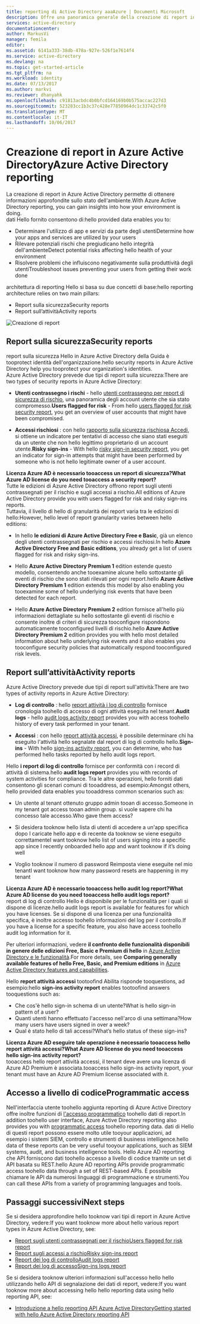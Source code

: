 ```yaml
---
title: reporting di Active Directory aaaAzure | Documenti Microsoft
description: Offre una panoramica generale della creazione di report in Azure Active Directory.
services: active-directory
documentationcenter: 
author: MarkusVi
manager: femila
editor: 
ms.assetid: 6141a333-38db-478a-927e-526f1e7614f4
ms.service: active-directory
ms.devlang: na
ms.topic: get-started-article
ms.tgt_pltfrm: na
ms.workload: identity
ms.date: 07/13/2017
ms.author: markvi
ms.reviewer: dhanyahk
ms.openlocfilehash: c91813acbdc4b0bfcd164169b0b575accac227d3
ms.sourcegitcommit: 523283cc1b3c37c428e77850964dc1c33742c5f0
ms.translationtype: MT
ms.contentlocale: it-IT
ms.lasthandoff: 10/06/2017
---
```

# <a name="azure-active-directory-reporting"></a><span data-ttu-id="09531-103">Creazione di report in Azure Active Directory</span><span class="sxs-lookup"><span data-stu-id="09531-103">Azure Active Directory reporting</span></span>

<span data-ttu-id="09531-104">La creazione di report in Azure Active Directory permette di ottenere informazioni approfondite sullo stato dell'ambiente.</span><span class="sxs-lookup"><span data-stu-id="09531-104">With Azure Active Directory reporting, you can gain insights into how your environment is doing.</span></span>  
<span data-ttu-id="09531-105">dati Hello fornito consentono di:</span><span class="sxs-lookup"><span data-stu-id="09531-105">hello provided data enables you to:</span></span>

- <span data-ttu-id="09531-106">Determinare l'utilizzo di app e servizi da parte degli utenti</span><span class="sxs-lookup"><span data-stu-id="09531-106">Determine how your apps and services are utilized by your users</span></span>
- <span data-ttu-id="09531-107">Rilevare potenziali rischi che pregiudicano hello integrità dell'ambiente</span><span class="sxs-lookup"><span data-stu-id="09531-107">Detect potential risks affecting hello health of your environment</span></span>
- <span data-ttu-id="09531-108">Risolvere problemi che influiscono negativamente sulla produttività degli utenti</span><span class="sxs-lookup"><span data-stu-id="09531-108">Troubleshoot issues preventing your users from getting their work done</span></span>  

<span data-ttu-id="09531-109">architettura di reporting Hello si basa su due concetti di base:</span><span class="sxs-lookup"><span data-stu-id="09531-109">hello reporting architecture relies on two main pillars:</span></span>

- <span data-ttu-id="09531-110">Report sulla sicurezza</span><span class="sxs-lookup"><span data-stu-id="09531-110">Security reports</span></span>
- <span data-ttu-id="09531-111">Report sull’attività</span><span class="sxs-lookup"><span data-stu-id="09531-111">Activity reports</span></span>

![Creazione di report](./media/active-directory-reporting-azure-portal/01.png)



## <a name="security-reports"></a><span data-ttu-id="09531-113">Report sulla sicurezza</span><span class="sxs-lookup"><span data-stu-id="09531-113">Security reports</span></span>

<span data-ttu-id="09531-114">report sulla sicurezza Hello in Azure Active Directory della Guida è tooprotect identità dell'organizzazione.</span><span class="sxs-lookup"><span data-stu-id="09531-114">hello security reports in Azure Active Directory help you tooprotect your organization's identities.</span></span>  
<span data-ttu-id="09531-115">Azure Active Directory prevede due tipi di report sulla sicurezza:</span><span class="sxs-lookup"><span data-stu-id="09531-115">There are two types of security reports in Azure Active Directory:</span></span>

- <span data-ttu-id="09531-116">**Utenti contrassegno i rischi** - hello [utenti contrassegno per report di sicurezza di rischio](active-directory-reporting-security-user-at-risk.md), una panoramica degli account utente che sia stato compromesso.</span><span class="sxs-lookup"><span data-stu-id="09531-116">**Users flagged for risk** - From hello [users flagged for risk security report](active-directory-reporting-security-user-at-risk.md), you get an overview of user accounts that might have been compromised.</span></span>

- <span data-ttu-id="09531-117">**Accessi rischiosi** : con hello [rapporto sulla sicurezza rischiosa Accedi](active-directory-reporting-security-risky-sign-ins.md), si ottiene un indicatore per tentativi di accesso che siano stati eseguiti da un utente che non hello legittimo proprietario di un account utente.</span><span class="sxs-lookup"><span data-stu-id="09531-117">**Risky sign-ins** - With hello [risky sign-in security report](active-directory-reporting-security-risky-sign-ins.md), you get an indicator for sign-in attempts that might have been performed by someone who is not hello legitimate owner of a user account.</span></span> 

<span data-ttu-id="09531-118">**Licenza Azure AD è necessario tooaccess un report di sicurezza?**</span><span class="sxs-lookup"><span data-stu-id="09531-118">**What Azure AD license do you need tooaccess a security report?**</span></span>  
<span data-ttu-id="09531-119">Tutte le edizioni di Azure Active Directory offrono report sugli utenti contrassegnati per il rischio e sugli accessi a rischio.</span><span class="sxs-lookup"><span data-stu-id="09531-119">All editions of Azure Active Directory provide you with users flagged for risk and risky sign-ins reports.</span></span>  
<span data-ttu-id="09531-120">Tuttavia, il livello di hello di granularità dei report varia tra le edizioni di hello:</span><span class="sxs-lookup"><span data-stu-id="09531-120">However, hello level of report granularity varies between hello editions:</span></span> 

- <span data-ttu-id="09531-121">In hello **le edizioni di Azure Active Directory Free e Basic**, già un elenco degli utenti contrassegnati per rischio e accessi rischiosi.</span><span class="sxs-lookup"><span data-stu-id="09531-121">In hello **Azure Active Directory Free and Basic editions**, you already get a list of users flagged for risk and risky sign-ins.</span></span> 

- <span data-ttu-id="09531-122">Hello **Azure Active Directory Premium 1** edition estende questo modello, consentendo anche tooexamine alcune hello sottostante gli eventi di rischio che sono stati rilevati per ogni report.</span><span class="sxs-lookup"><span data-stu-id="09531-122">hello **Azure Active Directory Premium 1** edition extends this model by also enabling you tooexamine some of hello underlying risk events that have been detected for each report.</span></span> 

- <span data-ttu-id="09531-123">Hello **Azure Active Directory Premium 2** edition fornisce all'hello più informazioni dettagliate su hello sottostante gli eventi di rischio e consente inoltre di criteri di sicurezza tooconfigure rispondono automaticamente tooconfigured livelli di rischio.</span><span class="sxs-lookup"><span data-stu-id="09531-123">hello **Azure Active Directory Premium 2** edition provides you with hello most detailed information about hello underlying risk events and it also enables you tooconfigure security policies that automatically respond tooconfigured risk levels.</span></span>


## <a name="activity-reports"></a><span data-ttu-id="09531-124">Report sull’attività</span><span class="sxs-lookup"><span data-stu-id="09531-124">Activity reports</span></span>

<span data-ttu-id="09531-125">Azure Active Directory prevede due tipi di report sull'attività:</span><span class="sxs-lookup"><span data-stu-id="09531-125">There are two types of activity reports in Azure Active Directory:</span></span>

- <span data-ttu-id="09531-126">**Log di controllo** : hello [report attività i log di controllo](active-directory-reporting-activity-audit-logs.md) fornisce cronologia toohello di accesso di ogni attività eseguita nel tenant.</span><span class="sxs-lookup"><span data-stu-id="09531-126">**Audit logs** - hello [audit logs activity report](active-directory-reporting-activity-audit-logs.md) provides you with access toohello history of every task performed in your tenant.</span></span>

- <span data-ttu-id="09531-127">**Accessi** : con hello [report attività accessi](active-directory-reporting-activity-sign-ins.md), è possibile determinare chi ha eseguito l'attività hello segnalate dal report di log di controllo hello.</span><span class="sxs-lookup"><span data-stu-id="09531-127">**Sign-ins** -  With hello [sign-ins activity report](active-directory-reporting-activity-sign-ins.md), you can determine, who has performed hello tasks reported by hello audit logs report.</span></span>



<span data-ttu-id="09531-128">Hello **i report di log di controllo** fornisce per conformità con i record di attività di sistema.</span><span class="sxs-lookup"><span data-stu-id="09531-128">hello **audit logs report** provides you with records of system activities for compliance.</span></span>
<span data-ttu-id="09531-129">Tra le altre operazioni, hello forniti dati consentono gli scenari comuni di tooaddress, ad esempio:</span><span class="sxs-lookup"><span data-stu-id="09531-129">Amongst others, hello provided data enables you tooaddress common scenarios such as:</span></span>

- <span data-ttu-id="09531-130">Un utente al tenant ottenuto gruppo admin tooan di accesso.</span><span class="sxs-lookup"><span data-stu-id="09531-130">Someone in my tenant got access tooan admin group.</span></span> <span data-ttu-id="09531-131">si vuole sapere chi ha concesso tale accesso.</span><span class="sxs-lookup"><span data-stu-id="09531-131">Who gave them access?</span></span> 

- <span data-ttu-id="09531-132">Si desidera tooknow hello lista di utenti di accedere a un'app specifica dopo I caricate hello app e di recente da tooknow se viene eseguito correttamente</span><span class="sxs-lookup"><span data-stu-id="09531-132">I want tooknow hello list of users signing into a specific app since I recently onboarded hello app and want tooknow if it’s doing well</span></span>

- <span data-ttu-id="09531-133">Voglio tooknow il numero di password Reimposta viene eseguite nel mio tenant</span><span class="sxs-lookup"><span data-stu-id="09531-133">I want tooknow how many password resets are happening in my tenant</span></span>


<span data-ttu-id="09531-134">**Licenza Azure AD è necessario tooaccess hello audit log report?**</span><span class="sxs-lookup"><span data-stu-id="09531-134">**What Azure AD license do you need tooaccess hello audit logs report?**</span></span>  
<span data-ttu-id="09531-135">report di log di controllo Hello è disponibile per le funzionalità per i quali si dispone di licenze.</span><span class="sxs-lookup"><span data-stu-id="09531-135">hello audit logs report is available for features for which you have licenses.</span></span> <span data-ttu-id="09531-136">Se si dispone di una licenza per una funzionalità specifica, è inoltre accesso toohello informazioni del log per il controllo.</span><span class="sxs-lookup"><span data-stu-id="09531-136">If you have a license for a specific feature, you also have access toohello audit log information for it.</span></span>

<span data-ttu-id="09531-137">Per ulteriori informazioni, vedere **il confronto delle funzionalità disponibili in genere delle edizioni Free, Basic e Premium di hello** in [Azure Active Directory e le funzionalità](https://www.microsoft.com/cloud-platform/azure-active-directory-features).</span><span class="sxs-lookup"><span data-stu-id="09531-137">For more details, see **Comparing generally available features of hello Free, Basic, and Premium editions** in [Azure Active Directory features and capabilities](https://www.microsoft.com/cloud-platform/azure-active-directory-features).</span></span>   



<span data-ttu-id="09531-138">Hello **report attività accessi** tootoofind Abilita risponde tooquestions, ad esempio:</span><span class="sxs-lookup"><span data-stu-id="09531-138">hello **sign-ins activity report** enables tootoofind answers tooquestions such as:</span></span>

- <span data-ttu-id="09531-139">Che cos'è hello sign-in schema di un utente?</span><span class="sxs-lookup"><span data-stu-id="09531-139">What is hello sign-in pattern of a user?</span></span>
- <span data-ttu-id="09531-140">Quanti utenti hanno effettuato l'accesso nell'arco di una settimana?</span><span class="sxs-lookup"><span data-stu-id="09531-140">How many users have users signed in over a week?</span></span>
- <span data-ttu-id="09531-141">Qual è stato hello di tali accessi?</span><span class="sxs-lookup"><span data-stu-id="09531-141">What’s hello status of these sign-ins?</span></span>


<span data-ttu-id="09531-142">**Licenza Azure AD eseguire tale operazione è necessario tooaccess hello report attività accessi?**</span><span class="sxs-lookup"><span data-stu-id="09531-142">**What Azure AD license do you need tooaccess hello sign-ins activity report?**</span></span>  
<span data-ttu-id="09531-143">tooaccess hello report attività accessi, il tenant deve avere una licenza di Azure AD Premium è associata.</span><span class="sxs-lookup"><span data-stu-id="09531-143">tooaccess hello sign-ins activity report, your tenant must have an Azure AD Premium license associated with it.</span></span>


## <a name="programmatic-access"></a><span data-ttu-id="09531-144">Accesso a livello di codice</span><span class="sxs-lookup"><span data-stu-id="09531-144">Programmatic access</span></span>

<span data-ttu-id="09531-145">Nell'interfaccia utente toohello aggiunta reporting di Azure Active Directory offre inoltre funzioni di [l'accesso programmatico](active-directory-reporting-api-getting-started-azure-portal.md) toohello dati di report.</span><span class="sxs-lookup"><span data-stu-id="09531-145">In addition toohello user interface, Azure Active Directory reporting also provides you with [programmatic access](active-directory-reporting-api-getting-started-azure-portal.md) toohello reporting data.</span></span> <span data-ttu-id="09531-146">dati di Hello di questi report possono essere molto utile tooyour applicazioni, ad esempio i sistemi SIEM, controllo e strumenti di business intelligence.</span><span class="sxs-lookup"><span data-stu-id="09531-146">hello data of these reports can be very useful tooyour applications, such as SIEM systems, audit, and business intelligence tools.</span></span> <span data-ttu-id="09531-147">Hello Azure AD reporting che API forniscono dati toohello accesso a livello di codice tramite un set di API basata su REST.</span><span class="sxs-lookup"><span data-stu-id="09531-147">hello Azure AD reporting APIs provide programmatic access toohello data through a set of REST-based APIs.</span></span> <span data-ttu-id="09531-148">È possibile chiamare le API da numerosi linguaggi di programmazione e strumenti.</span><span class="sxs-lookup"><span data-stu-id="09531-148">You can call these APIs from a variety of programming languages and tools.</span></span> 


## <a name="next-steps"></a><span data-ttu-id="09531-149">Passaggi successivi</span><span class="sxs-lookup"><span data-stu-id="09531-149">Next steps</span></span>

<span data-ttu-id="09531-150">Se si desidera approfondire hello tooknow vari tipi di report in Azure Active Directory, vedere:</span><span class="sxs-lookup"><span data-stu-id="09531-150">If you want tooknow more about hello various report types in Azure Active Directory, see:</span></span>

- [<span data-ttu-id="09531-151">Report sugli utenti contrassegnati per il rischio</span><span class="sxs-lookup"><span data-stu-id="09531-151">Users flagged for risk report</span></span>](active-directory-reporting-security-user-at-risk.md)
- [<span data-ttu-id="09531-152">Report sugli accessi a rischio</span><span class="sxs-lookup"><span data-stu-id="09531-152">Risky sign-ins report</span></span>](active-directory-reporting-security-risky-sign-ins.md)
- [<span data-ttu-id="09531-153">Report dei log di controllo</span><span class="sxs-lookup"><span data-stu-id="09531-153">Audit logs report</span></span>](active-directory-reporting-activity-audit-logs.md)
- [<span data-ttu-id="09531-154">Report dei log di accesso</span><span class="sxs-lookup"><span data-stu-id="09531-154">Sign-ins logs report</span></span>](active-directory-reporting-activity-sign-ins.md)

<span data-ttu-id="09531-155">Se si desidera tooknow ulteriori informazioni sull'accesso hello hello utilizzando hello API di segnalazione dei dati di report, vedere:</span><span class="sxs-lookup"><span data-stu-id="09531-155">If you want tooknow more about accessing hello hello reporting data using hello reporting API, see:</span></span> 

- [<span data-ttu-id="09531-156">Introduzione a hello reporting API Azure Active Directory</span><span class="sxs-lookup"><span data-stu-id="09531-156">Getting started with hello Azure Active Directory reporting API</span></span>](active-directory-reporting-api-getting-started-azure-portal.md)


<!--Image references-->
[1]: ./media/active-directory-reporting-azure-portal/ic195031.png